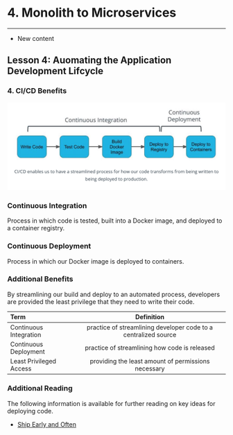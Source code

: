 # 4. Monolith to Microservices 
___
* New content 

## Lesson 4: Auomating the Application Development Lifcycle 


### 4. CI/CD Benefits

![CI/CD](png/CI_CD.png)
### Continuous Integration
Process in which code is tested, built into a Docker image, and deployed to a container registry.

### Continuous Deployment
Process in which our Docker image is deployed to containers.

### Additional Benefits
By streamlining our build and deploy to an automated process, developers are provided the least privilege that they need to write their code.

| **Term**    |  **Definition** |
| :---        |        :----:   |
|  Continuous Integration | practice of streamlining developer code to a centralized source      |
|  Continuous Deployment  |  practice of streamlining how code is released    |
| Least Privileged Access  |  providing the least amount of permissions necessary    |

### Additional Reading
The following information is available for further reading on key ideas for deploying code.

* [Ship Early and Often](https://blog.ycombinator.com/tips-ship-early-and-often/)

